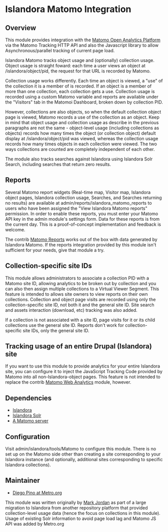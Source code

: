 # Islandora Matomo Integration

## Overview

This module provides integration with the [Matomo Open Analytics Platform](http://Matomo.org/) via the Matomo Tracking HTTP API and also the Javascript library to allow Asynchronous/parallel tracking of current page load.

Islandora Matomo tracks object usage and (optionally) collection usage. Object usage is straight foward: each time a user views an object at /islandora/object/pid, the request for that URL is recorded by Matomo.

Collection usage works differently. Each time an object is viewed, a "use" of the collection it is a member of is recorded. If an object is a member of more than one collection, each collection gets a use. Collection usage is recorded using a custom Matomo variable and reports are available under the "Visitors" tab in the Matomoi Dashboard, broken down by collection PID.

However, collections are also objects, so when the default collection object page is viewed, Matomo records a use of the collection as an object. Keep in mind that object usage and collection usage as describe in the previous paragraphs are not the same - object-level usage (including collections as objects) records how many times the object (or collection object) default display at /islandora/object/pid was viewed, whereas the collection usage records how many times objects in each collection were viewed. The two ways collections are counted are completely independent of each other. 

The module also tracks searches against Islandora using Islandora Solr Search, including searches that return zero results.

## Reports

Several Matomo report widgets (Real-time map, Visitor map, Islandora object pages, Islandora collection usage, Searches, and Searches returning no results) are available at admin/reports/islandora_matomo_reports to users who have been assigned the "View Islandora Matomo reports" permission. In order to enable these reports, you must enter your Matomo API key in the admin module's settings form. Data for these reports is from the current day. This is a proof-of-concept implementation and feedback is welcome.

The contrib [Matomo Reports](https://www.drupal.org/project/Matomo_reports) works out of the box with data generated by Islandora Matomo. If the reports integration provided by this module isn't sufficient for your needs, give that module a try.

## Collection-specific site IDs

This module allows administrators to associate a collection PID with a Matomo site ID, allowing analytics to be broken out by collection and you can also then assign multiple collections to a Virtual Viewer Segment. This feature is intended to allows site owners to view reports on their own collections. Collection and object page visits are recorded using only the collection-specific site ID, not both it and the general site ID. Site search and assets interaction (download, etc) tracking was also added.

If a collection is not associated with a site ID, page visits for it or its child collections use the general site ID. Reports don't work for collection-specific site IDs, only the general site ID.

## Tracking usage of an entire Drupal (Islandora) site

If you want to use this module to provide analytics for your entire Islandora site, you can configure it to inject the JavaScript Tracking Code provided by Matomo into all non-Islandora-object pages. This feature is not intended to replace the contrib [Matomo Web Analytics](https://www.drupal.org/project/Matomo) module, however. 

## Dependencies

* [Islandora](https://github.com/Islandora/islandora)
* [Islandora Solr](https://github.com/Islandora/islandora_solr_search)
* [A Matomo server](https://matomo.org)

## Configuration

Visit admin/islandora/tools/Matomo to configure this module. There is no set up on the Matomo side other than creating a site corresponding to your Islandora instance (and optionally, additional sites corresponding to specific Islandora collections).

## Maintainer

* [Diego Pino at Metro.org](https://github.com/DiegoPino)


This module was written originally by [Mark Jordan](https://github.com/mjordan) as part of a large migration to Islandora from another repository platform that provided collection-level usage data (hence the focus on collections in this module). Usage of existing Solr information to avoid page load lag and Matomo JS API was added by Metro.org
